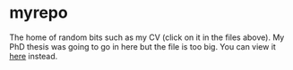 # myrepo
The home of random bits such as my CV (click on it in the files above). My PhD thesis was going to go in here but the file is too big. You can view it [here](https://www.dropbox.com/s/creqdg9pn39qmio/TOM%20OATES.thesis.pdf?dl=0) instead.
